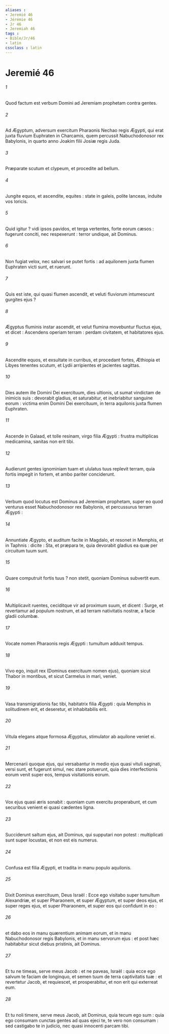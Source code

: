 ```yaml
---
aliases : 
- Jeremié 46
- Jérémie 46
- Jr 46
- Jeremiah 46
tags : 
- Bible/Jr/46
- latin
cssclass : latin
---
```


# Jeremié 46

###### 1
Quod factum est verbum Domini ad Jeremiam prophetam contra gentes.
###### 2
Ad Ægyptum, adversum exercitum Pharaonis Nechao regis Ægypti, qui erat juxta fluvium Euphraten in Charcamis, quem percussit Nabuchodonosor rex Babylonis, in quarto anno Joakim filii Josiæ regis Juda.
###### 3
Præparate scutum et clypeum, et procedite ad bellum.
###### 4
Jungite equos, et ascendite, equites : state in galeis, polite lanceas, induite vos loricis.
###### 5
Quid igitur ? vidi ipsos pavidos, et terga vertentes, forte eorum cæsos : fugerunt conciti, nec respexerunt : terror undique, ait Dominus.
###### 6
Non fugiat velox, nec salvari se putet fortis : ad aquilonem juxta flumen Euphraten victi sunt, et ruerunt.
###### 7
Quis est iste, qui quasi flumen ascendit, et veluti fluviorum intumescunt gurgites ejus ?
###### 8
Ægyptus fluminis instar ascendit, et velut flumina movebuntur fluctus ejus, et dicet : Ascendens operiam terram : perdam civitatem, et habitatores ejus.
###### 9
Ascendite equos, et exsultate in curribus, et procedant fortes, Æthiopia et Libyes tenentes scutum, et Lydii arripientes et jacientes sagittas.
###### 10
Dies autem ille Domini Dei exercituum, dies ultionis, ut sumat vindictam de inimicis suis : devorabit gladius, et saturabitur, et inebriabitur sanguine eorum : victima enim Domini Dei exercituum, in terra aquilonis juxta flumen Euphraten.
###### 11
Ascende in Galaad, et tolle resinam, virgo filia Ægypti : frustra multiplicas medicamina, sanitas non erit tibi.
###### 12
Audierunt gentes ignominiam tuam et ululatus tuus replevit terram, quia fortis impegit in fortem, et ambo pariter conciderunt.
###### 13
Verbum quod locutus est Dominus ad Jeremiam prophetam, super eo quod venturus esset Nabuchodonosor rex Babylonis, et percussurus terram Ægypti :
###### 14
Annuntiate Ægypto, et auditum facite in Magdalo, et resonet in Memphis, et in Taphnis : dicite : Sta, et præpara te, quia devorabit gladius ea quæ per circuitum tuum sunt.
###### 15
Quare computruit fortis tuus ? non stetit, quoniam Dominus subvertit eum.
###### 16
Multiplicavit ruentes, ceciditque vir ad proximum suum, et dicent : Surge, et revertamur ad populum nostrum, et ad terram nativitatis nostræ, a facie gladii columbæ.
###### 17
Vocate nomen Pharaonis regis Ægypti : tumultum adduxit tempus.
###### 18
Vivo ego, inquit rex (Dominus exercituum nomen ejus), quoniam sicut Thabor in montibus, et sicut Carmelus in mari, veniet.
###### 19
Vasa transmigrationis fac tibi, habitatrix filia Ægypti : quia Memphis in solitudinem erit, et deseretur, et inhabitabilis erit.
###### 20
Vitula elegans atque formosa Ægyptus, stimulator ab aquilone veniet ei.
###### 21
Mercenarii quoque ejus, qui versabantur in medio ejus quasi vituli saginati, versi sunt, et fugerunt simul, nec stare potuerunt, quia dies interfectionis eorum venit super eos, tempus visitationis eorum.
###### 22
Vox ejus quasi æris sonabit : quoniam cum exercitu properabunt, et cum securibus venient ei quasi cædentes ligna.
###### 23
Succiderunt saltum ejus, ait Dominus, qui supputari non potest : multiplicati sunt super locustas, et non est eis numerus.
###### 24
Confusa est filia Ægypti, et tradita in manu populo aquilonis.
###### 25
Dixit Dominus exercituum, Deus Israël : Ecce ego visitabo super tumultum Alexandriæ, et super Pharaonem, et super Ægyptum, et super deos ejus, et super reges ejus, et super Pharaonem, et super eos qui confidunt in eo :
###### 26
et dabo eos in manu quærentium animam eorum, et in manu Nabuchodonosor regis Babylonis, et in manu servorum ejus : et post hæc habitabitur sicut diebus pristinis, ait Dominus.
###### 27
Et tu ne timeas, serve meus Jacob : et ne paveas, Israël : quia ecce ego salvum te faciam de longinquo, et semen tuum de terra captivitatis tuæ : et revertetur Jacob, et requiescet, et prosperabitur, et non erit qui exterreat eum.
###### 28
Et tu noli timere, serve meus Jacob, ait Dominus, quia tecum ego sum : quia ego consumam cunctas gentes ad quas ejeci te,  te vero non consumam : sed castigabo te in judicio, nec quasi innocenti parcam tibi.
